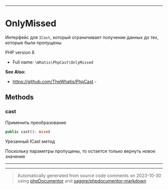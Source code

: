 ***

# OnlyMissed

Интерфейс для `ICast`,
который ограничивает
получение данных до тех,
которые были пропущены

PHP version 8

* Full name: `\Whatis\PhpCast\OnlyMissed`

**See Also:**

* https://github.com/TheWhatis/PhpCast - 



## Methods


### cast

Применить преобразование

```php
public cast(): mixed
```

Урезанный ICast метод

Поскольку параметры пропущены,
то остается только вернуть
новое значение









***


***
> Automatically generated from source code comments on 2023-10-30 using [phpDocumentor](http://www.phpdoc.org/) and [saggre/phpdocumentor-markdown](https://github.com/Saggre/phpDocumentor-markdown)
